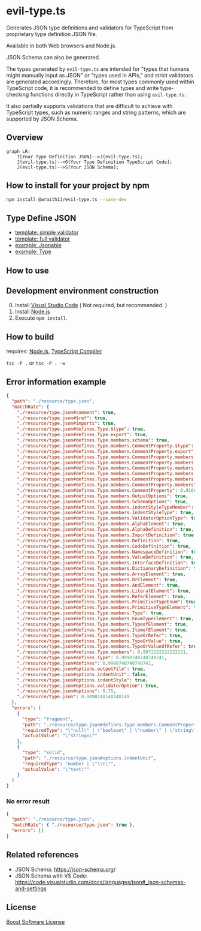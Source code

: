 # evil-type.ts

Generates JSON type definitions and validators for TypeScript from proprietary type definition JSON file.

Available in both Web browsers and Node.js.

JSON Schema can also be generated.

The types generated by `evil-type.ts` are intended for "types that humans might manually input as JSON" or "types used in APIs," and strict validators are generated accordingly. Therefore, for most types commonly used within TypeScript code, it is recommended to define types and write type-checking functions directly in TypeScript rather than using `evil-type.ts`.

It also partially supports validations that are difficult to achieve with TypeScript types, such as numeric ranges and string patterns, which are supported by JSON Schema.

## Overview

```mermaid
graph LR;
    T[Your Type Definition JSON]-->J(evil-type.ts);
    J(evil-type.ts)-->O[Your Type Definition TypeScript Code];
    J(evil-type.ts)-->S[Your JSON Schema];
```

## How to install for your project by npm

```sh
npm install @wraith13/evil-type.ts --save-dev
```

## Type Define JSON

- [template: simple validator](./template/simple.json)
- [template: full validator](./template/full.json)
- [example: Jsonable](./resource/jsonable.json)
- [example: Type](./resource/type.json)

## How to use

## Development environment construction

0. Install [Visual Studio Code](https://code.visualstudio.com/) ( Not required, but recommended. )
1. Install [Node.js](https://nodejs.org/)
2. Execute `npm install`.

## How to build

requires: [Node.js](https://nodejs.org/), [TypeScript Compiler](https://www.npmjs.com/package/typescript)

`tsc -P .` or `tsc -P . -w`

## Error information example

```json
{
  "path": "./resource/type.json",
  "matchRate": {
    "./resource/type.json#comment": true,
    "./resource/type.json#$ref": true,
    "./resource/type.json#imports": true,
    "./resource/type.json#defines.Type.$type": true,
    "./resource/type.json#defines.Type.export": true,
    "./resource/type.json#defines.Type.members.schema": true,
    "./resource/type.json#defines.Type.members.CommentProperty.$type": true,
    "./resource/type.json#defines.Type.members.CommentProperty.export": true,
    "./resource/type.json#defines.Type.members.CommentProperty.members.comment?.$type": true,
    "./resource/type.json#defines.Type.members.CommentProperty.members.comment?.items.$type": true,
    "./resource/type.json#defines.Type.members.CommentProperty.members.comment?.items.type": false,
    "./resource/type.json#defines.Type.members.CommentProperty.members.comment?.items": 0.5,
    "./resource/type.json#defines.Type.members.CommentProperty.members.comment?": 0.75,
    "./resource/type.json#defines.Type.members.CommentProperty.members": 0.75,
    "./resource/type.json#defines.Type.members.CommentProperty": 0.9166666666666666,
    "./resource/type.json#defines.Type.members.OutputOptions": true,
    "./resource/type.json#defines.Type.members.SchemaOptions": true,
    "./resource/type.json#defines.Type.members.indentStyleTypeMember": true,
    "./resource/type.json#defines.Type.members.IndentStyleType": true,
    "./resource/type.json#defines.Type.members.ValidatorOptionType": true,
    "./resource/type.json#defines.Type.members.AlphaElement": true,
    "./resource/type.json#defines.Type.members.AlphaDefinition": true,
    "./resource/type.json#defines.Type.members.ImportDefinition": true,
    "./resource/type.json#defines.Type.members.Definition": true,
    "./resource/type.json#defines.Type.members.CodeDefinition": true,
    "./resource/type.json#defines.Type.members.NamespaceDefinition": true,
    "./resource/type.json#defines.Type.members.ValueDefinition": true,
    "./resource/type.json#defines.Type.members.InterfaceDefinition": true,
    "./resource/type.json#defines.Type.members.DictionaryDefinition": true,
    "./resource/type.json#defines.Type.members.ArrayElement": true,
    "./resource/type.json#defines.Type.members.OrElement": true,
    "./resource/type.json#defines.Type.members.AndElement": true,
    "./resource/type.json#defines.Type.members.LiteralElement": true,
    "./resource/type.json#defines.Type.members.ReferElement": true,
    "./resource/type.json#defines.Type.members.PrimitiveTypeEnum": true,
    "./resource/type.json#defines.Type.members.PrimitiveTypeElement": true,
    "./resource/type.json#defines.Type.members.Type": true,
    "./resource/type.json#defines.Type.members.EnumTypeElement": true,
    "./resource/type.json#defines.Type.members.TypeofElement": true,
    "./resource/type.json#defines.Type.members.ItemofElement": true,
    "./resource/type.json#defines.Type.members.TypeOrRefer": true,
    "./resource/type.json#defines.Type.members.TypeOrValue": true,
    "./resource/type.json#defines.Type.members.TypeOrValueOfRefer": true,
    "./resource/type.json#defines.Type.members": 0.9972222222222221,
    "./resource/type.json#defines.Type": 0.9990740740740741,
    "./resource/type.json#defines": 0.9990740740740741,
    "./resource/type.json#options.outputFile": true,
    "./resource/type.json#options.indentUnit": false,
    "./resource/type.json#options.indentStyle": true,
    "./resource/type.json#options.validatorOption": true,
    "./resource/type.json#options": 0.75,
    "./resource/type.json": 0.9498148148148149
  },
  "errors": [
    {
      "type": "fragment",
      "path": "./resource/type.json#defines.Type.members.CommentProperty.members.comment?.items.type",
      "requiredType": "\"null\" | \"boolean\" | \"number\" | \"string\"",
      "actualValue": "\"stringx\""
    },
    {
      "type": "solid",
      "path": "./resource/type.json#options.indentUnit",
      "requiredType": "number | \"\\t\"",
      "actualValue": "\"text\""
    }
  ]
}
```

### No error result

```json
{
  "path": "./resource/type.json",
  "matchRate": { "./resource/type.json": true },
  "errors": []
}
```

## Related references

- JSON Schema: https://json-schema.org/
- JSON Schema with VS Code: https://code.visualstudio.com/docs/languages/json#_json-schemas-and-settings

## License

[Boost Software License](./LICENSE_1_0.txt)
